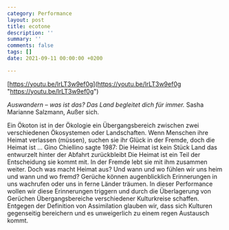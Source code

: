 ```yaml
---
category: Performance
layout: post
title: ecotone
description: ''
summary: ''
comments: false
tags: []
date: 2021-09-11 00:00:00 +0200

---
```

[https://youtu.be/lrLT3w9ef0g](https://youtu.be/lrLT3w9ef0g "https://youtu.be/lrLT3w9ef0g")

_Auswandern – was ist das? Das Land begleitet dich für immer._
Sasha Marianne Salzmann, Außer sich.

Ein Ökoton ist in der Ökologie ein Übergangsbereich zwischen zwei verschiedenen Ökosystemen oder Landschaften. Wenn Menschen ihre Heimat verlassen (müssen), suchen sie ihr Glück in der Fremde, doch die Heimat ist … Gino Chiellino sagte 1987: Die Heimat ist kein Stück Land das entwurzelt hinter der Abfahrt zurückbleibt Die Heimat ist ein Teil der Entscheidung sie kommt mit. In der Fremde lebt sie mit ihm zusammen weiter. Doch was macht Heimat aus? Und wann und wo fühlen wir uns heim und wann und wo fremd? Gerüche können augenblicklich Erinnerungen in uns wachrufen oder uns in ferne Länder träumen. In dieser Performance wollen wir diese Erinnerungen triggern und durch die Überlagerung von Gerüchen Übergangsbereiche verschiedener Kulturkreise schaffen. Entgegen der Definition von Assimilation glauben wir, dass sich Kulturen gegenseitig bereichern und es unweigerlich zu einem regen Austausch kommt.